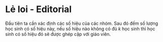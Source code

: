 # Lẻ loi - Editorial

Đầu tiên ta cần xác định các số hiệu của các nhóm. Sau đó đếm số lượng học sinh có số hiệu này, nếu số hiệu nào không có đủ $k$ học sinh thì học sinh có số hiệu đó sẽ được ghép cặp với giáo viên.
